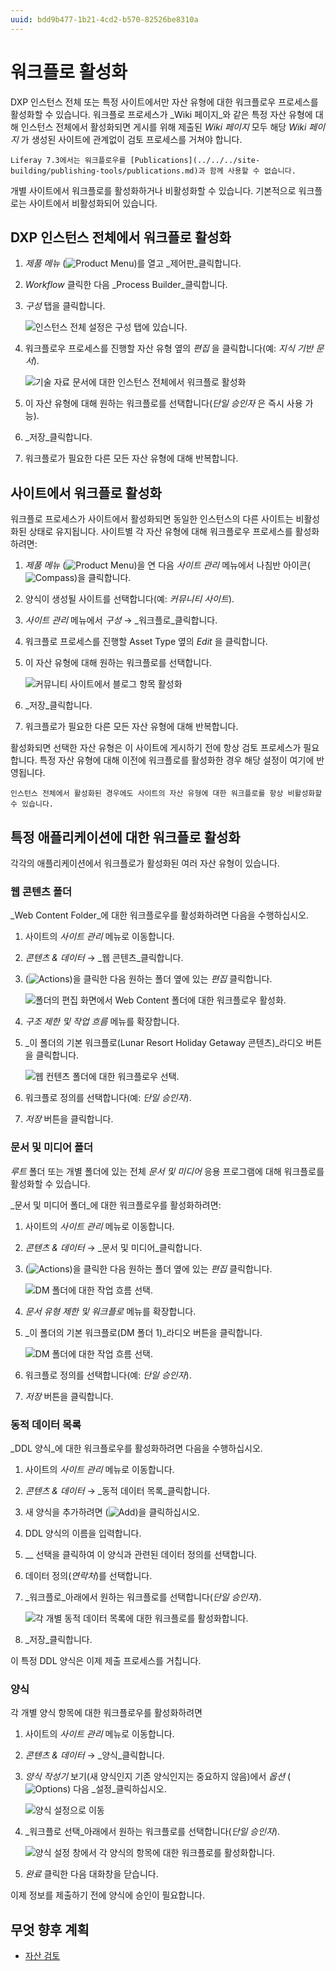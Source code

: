 ```yaml
---
uuid: bdd9b477-1b21-4cd2-b570-82526be8310a
---
```


# 워크플로 활성화

DXP 인스턴스 전체 또는 특정 사이트에서만 자산 유형에 대한 워크플로우 프로세스를 활성화할 수 있습니다. 워크플로 프로세스가 _Wiki 페이지_와 같은 특정 자산 유형에 대해 인스턴스 전체에서 활성화되면 게시를 위해 제출된 _Wiki 페이지_ 모두 해당 _Wiki 페이지_ 가 생성된 사이트에 관계없이 검토 프로세스를 거쳐야 합니다.

```{warning}
Liferay 7.3에서는 워크플로우를 [Publications](../../../site-building/publishing-tools/publications.md)과 함께 사용할 수 없습니다.
```

개별 사이트에서 워크플로를 활성화하거나 비활성화할 수 있습니다. 기본적으로 워크플로는 사이트에서 비활성화되어 있습니다.

## DXP 인스턴스 전체에서 워크플로 활성화

1. _제품 메뉴_ (![Product Menu](../../../images/icon-product-menu.png))를 열고 _제어판_클릭합니다.
1. _Workflow_ 클릭한 다음 _Process Builder_클릭합니다.
1. _구성_ 탭을 클릭합니다.

    ![인스턴스 전체 설정은 구성 탭에 있습니다.](./activating-workflow/images/02.png)

1. 워크플로우 프로세스를 진행할 자산 유형 옆의 _편집_ 을 클릭합니다(예: _지식 기반 문서_).

    ![기술 자료 문서에 대한 인스턴스 전체에서 워크플로 활성화](./activating-workflow/images/03.png)

1. 이 자산 유형에 대해 원하는 워크플로를 선택합니다(_단일 승인자_ 은 즉시 사용 가능).
1. _저장_클릭합니다.
1. 워크플로가 필요한 다른 모든 자산 유형에 대해 반복합니다.

## 사이트에서 워크플로 활성화

워크플로 프로세스가 사이트에서 활성화되면 동일한 인스턴스의 다른 사이트는 비활성화된 상태로 유지됩니다. 사이트별 각 자산 유형에 대해 워크플로우 프로세스를 활성화하려면:

1. _제품 메뉴_ (![Product Menu](../../../images/icon-product-menu.png))을 연 다음 _사이트 관리_ 메뉴에서 나침반 아이콘(![Compass](../../../images/icon-compass.png))을 클릭합니다.
1. 양식이 생성될 사이트를 선택합니다(예: _커뮤니티 사이트_).
1. _사이트 관리_ 메뉴에서 _구성_ &rarr; _워크플로_클릭합니다.
1. 워크플로 프로세스를 진행할 Asset Type 옆의 _Edit_ 을 클릭합니다.
1. 이 자산 유형에 대해 원하는 워크플로를 선택합니다.

    ![커뮤니티 사이트에서 블로그 항목 활성화](./activating-workflow/images/01.png)

1. _저장_클릭합니다.
1. 워크플로가 필요한 다른 모든 자산 유형에 대해 반복합니다.

활성화되면 선택한 자산 유형은 이 사이트에 게시하기 전에 항상 검토 프로세스가 필요합니다. 특정 자산 유형에 대해 이전에 워크플로를 활성화한 경우 해당 설정이 여기에 반영됩니다.

```{tip}
인스턴스 전체에서 활성화된 경우에도 사이트의 자산 유형에 대한 워크플로를 항상 비활성화할 수 있습니다.
```

## 특정 애플리케이션에 대한 워크플로 활성화

각각의 애플리케이션에서 워크플로가 활성화된 여러 자산 유형이 있습니다.

### 웹 콘텐츠 폴더

_Web Content Folder_에 대한 워크플로우를 활성화하려면 다음을 수행하십시오.

1. 사이트의 _사이트 관리_ 메뉴로 이동합니다.
1. _콘텐츠 & 데이터_ &rarr; _웹 콘텐츠_클릭합니다.
1. (![Actions](../../../images/icon-actions.png))을 클릭한 다음 원하는 폴더 옆에 있는 _편집_ 클릭합니다.

    ![폴더의 편집 화면에서 Web Content 폴더에 대한 워크플로우 활성화.](./activating-workflow/images/04.png)

1. _구조 제한 및 작업 흐름_ 메뉴를 확장합니다.
1. _이 폴더의 기본 워크플로(Lunar Resort Holiday Getaway 콘텐츠)_라디오 버튼을 클릭합니다.

    ![웹 컨텐츠 폴더에 대한 워크플로우 선택.](./activating-workflow/images/05.png)

1. 워크플로 정의를 선택합니다(예: _단일 승인자_).
1. _저장_ 버튼을 클릭합니다.

### 문서 및 미디어 폴더

_루트_ 폴더 또는 개별 폴더에 있는 전체 _문서 및 미디어_ 응용 프로그램에 대해 워크플로를 활성화할 수 있습니다.

_문서 및 미디어 폴더_에 대한 워크플로우를 활성화하려면:

1. 사이트의 _사이트 관리_ 메뉴로 이동합니다.
1. _콘텐츠 & 데이터_ &rarr; _문서 및 미디어_클릭합니다.
1. (![Actions](../../../images/icon-actions.png))을 클릭한 다음 원하는 폴더 옆에 있는 _편집_ 클릭합니다.

    ![DM 폴더에 대한 작업 흐름 선택.](./activating-workflow/images/06.png)

1. _문서 유형 제한 및 워크플로_ 메뉴를 확장합니다.
1. _이 폴더의 기본 워크플로(DM 폴더 1)_라디오 버튼을 클릭합니다.

    ![DM 폴더에 대한 작업 흐름 선택.](./activating-workflow/images/07.png)

1. 워크플로 정의를 선택합니다(예: _단일 승인자_).
1. _저장_ 버튼을 클릭합니다.

### 동적 데이터 목록

_DDL 양식_에 대한 워크플로우를 활성화하려면 다음을 수행하십시오.

1. 사이트의 _사이트 관리_ 메뉴로 이동합니다.
1. _콘텐츠 & 데이터_ &rarr; _동적 데이터 목록_클릭합니다.
1. 새 양식을 추가하려면 (![Add](../../../images/icon-add.png))을 클릭하십시오.
1. DDL 양식의 이름을 입력합니다.
1. __ 선택을 클릭하여 이 양식과 관련된 데이터 정의를 선택합니다.
1. 데이터 정의(_연락처_)를 선택합니다.
1. _워크플로_아래에서 원하는 워크플로를 선택합니다(_단일 승인자_).

    ![각 개별 동적 데이터 목록에 대한 워크플로를 활성화합니다.](./activating-workflow/images/08.png)

1. _저장_클릭합니다.

이 특정 DDL 양식은 이제 제출 프로세스를 거칩니다.

### 양식

각 개별 양식 항목에 대한 워크플로우를 활성화하려면

1. 사이트의 _사이트 관리_ 메뉴로 이동합니다.
1. _콘텐츠 & 데이터_ &rarr; _양식_클릭합니다.
1. _양식 작성기_ 보기(새 양식인지 기존 양식인지는 중요하지 않음)에서 _옵션_ (![Options](../../../images/icon-actions.png)) 다음 _설정_클릭하십시오.

    ![양식 설정으로 이동](./activating-workflow/images/09.png)

1. _워크플로 선택_아래에서 원하는 워크플로를 선택합니다(_단일 승인자_).

    ![양식 설정 창에서 각 양식의 항목에 대한 워크플로를 활성화합니다.](./activating-workflow/images/10.png)

1. _완료_ 클릭한 다음 대화창을 닫습니다.

이제 정보를 제출하기 전에 양식에 승인이 필요합니다.


<!-- Leaving this commented out until Staging materials are pushed up.
## Page Variations

In a [staged environment](https://help.liferay.com/hc/en-us/articles/360029041851-Staging-Content), you can activate workflow for _Page Variations_.

As a prerequisite, [Staging](https://help.liferay.com/hc/articles/360029041811-Enabling-Staging) **and** [Page Versioning](https://help.liferay.com/hc/articles/360028721532-Enabling-Page-Versioning-and-Staged-Content) have been enabled.

When a Page Variation or Site Page Variation is created, its creator must click _Submit for Workflow_ at the top of the page, and the variation must be approved in the workflow before it can be published to the live Site.

To enable a workflow for Page Variations:

1. Navigate to the _Site Administration_ menu for your site.
1. Verify that the Staging has been enabled for this site.

    ![Verify that the site is now staged.](./activating-workflow/images/11.png)

1. Click _Configuration_ &rarr; _Workflow_.
1. Select the workflow desired for _Page Revision_.

    ![Verify that the site is now staged.](./activating-workflow/images/12.png)

1. Click _Save_.

Page revisions now have to go through the workflow process.

![With workflow enabled on Page Revisions, the Site administrator must submit their page variation for publication before it can go live.](./activating-workflow/images/13.png)
-->

## 무엇 향후 계획

* [자산 검토](./reviewing-assets.md)
